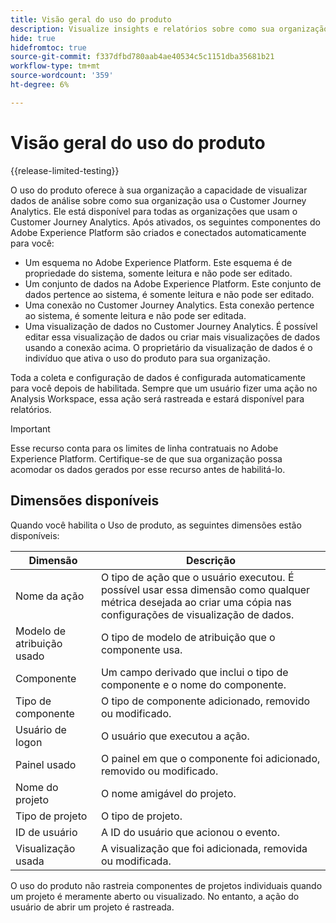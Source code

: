 ```yaml
---
title: Visão geral do uso do produto
description: Visualize insights e relatórios sobre como sua organização usa o Customer Journey Analytics.
hide: true
hidefromtoc: true
source-git-commit: f337dfbd780aab4ae40534c5c1151dba35681b21
workflow-type: tm+mt
source-wordcount: '359'
ht-degree: 6%

---
```


# Visão geral do uso do produto

{{release-limited-testing}}

O uso do produto oferece à sua organização a capacidade de visualizar dados de análise sobre como sua organização usa o Customer Journey Analytics. Ele está disponível para todas as organizações que usam o Customer Journey Analytics. Após ativados, os seguintes componentes do Adobe Experience Platform são criados e conectados automaticamente para você:

* Um esquema no Adobe Experience Platform. Este esquema é de propriedade do sistema, somente leitura e não pode ser editado.
* Um conjunto de dados na Adobe Experience Platform. Este conjunto de dados pertence ao sistema, é somente leitura e não pode ser editado.
* Uma conexão no Customer Journey Analytics. Esta conexão pertence ao sistema, é somente leitura e não pode ser editada.
* Uma visualização de dados no Customer Journey Analytics. É possível editar essa visualização de dados ou criar mais visualizações de dados usando a conexão acima. O proprietário da visualização de dados é o indivíduo que ativa o uso do produto para sua organização.

Toda a coleta e configuração de dados é configurada automaticamente para você depois de habilitada. Sempre que um usuário fizer uma ação no Analysis Workspace, essa ação será rastreada e estará disponível para relatórios.

>[!IMPORTANT]
>
>Esse recurso conta para os limites de linha contratuais no Adobe Experience Platform. Certifique-se de que sua organização possa acomodar os dados gerados por esse recurso antes de habilitá-lo.

## Dimensões disponíveis

Quando você habilita o Uso de produto, as seguintes dimensões estão disponíveis:

| Dimensão | Descrição |
| --- | --- |
| Nome da ação | O tipo de ação que o usuário executou. É possível usar essa dimensão como qualquer métrica desejada ao criar uma cópia nas configurações de visualização de dados. |
| Modelo de atribuição usado | O tipo de modelo de atribuição que o componente usa. |
| Componente | Um campo derivado que inclui o tipo de componente e o nome do componente. |
| Tipo de componente | O tipo de componente adicionado, removido ou modificado. |
| Usuário de logon | O usuário que executou a ação. |
| Painel usado | O painel em que o componente foi adicionado, removido ou modificado. |
| Nome do projeto | O nome amigável do projeto. |
| Tipo de projeto | O tipo de projeto. |
| ID de usuário | A ID do usuário que acionou o evento. |
| Visualização usada | A visualização que foi adicionada, removida ou modificada. |

O uso do produto não rastreia componentes de projetos individuais quando um projeto é meramente aberto ou visualizado. No entanto, a ação do usuário de abrir um projeto é rastreada.

